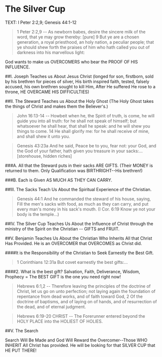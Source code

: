 # The Silver Cup

TEXT: I Peter 2:2,9; Genesis 44:1-12 

> 1 Peter 2:2,9 -- As newborn babes, desire the sincere milk of the word, that ye may grow thereby: [pure] 9 But ye are a chosen generation, a royal priesthood, an holy nation, a peculiar people; that ye should shew forth the praises of him who hath called you out of darkness into his marvellous light:

God wants to make us OVERCOMERS who bear the PROOF OF HIS INFLUENCE.

##I. Joseph Teaches us About Jesus Christ
(longed for son, firstborn, sold by his brethren for pieces of silver, His birth inspired faith, tested, falsely accused, his own brethren sought to kill Him, After He suffered He rose to a throne, HE OVERCAME HIS DIFFICULTIES)

##II. The Steward Teaches us About the Holy Ghost
(The Holy Ghost takes the things of Christ and makes them the Believer's.)

> John 16:13-14 -- Howbeit when he, the Spirit of truth, is come, he will guide you into all truth: for he shall not speak of himself; but whatsoever he shall hear, that shall he speak: and he will shew you things to come. 14 He shall glorify me: for he shall receive of mine, and shall shew it unto you.

> Genesis 43:23a And he said, Peace be to you, fear not: your God, and the God of your father, hath given you treasure in your sacks:&hellip; [storehouse, hidden riches]

###A. All that the Steward puts in their sacks ARE GIFTS. (Their MONEY is returned to them. Only Qualification was BIRTHRIGHT--His brethren!)

###B. Each is Given AS MUCH AS THEY CAN CARRY.

##III. The Sacks Teach Us About the Spiritual Experience of the Christian.

> Genesis 44:1 And he commanded the steward of his house, saying, Fill the men's sacks with food, as much as they can carry, and put every man's money in his sack's mouth. (I Cor. 6:19 Know ye not your body is the temple&hellip;)

##IV. The Silver Cup Teaches Us About the Influence of Christ through the ministry of the Spirit on the Christian -- GIFTS and FRUIT.

##V. Benjamin Teaches Us About the Christian Who Inherits All that Christ Has Provided. He is an OVERCOMER that OVERCOMES as Christ did.

####It is the Responsibility of the Christian to Seek Earnestly the Best Gift.

> 1 Corinthians 12:31a But covet earnestly the best gifts:&hellip;

####2. What is the best gift? Salvation, Faith, Deliverance, Wisdom, Prophecy = The BEST GIFT is the one you need right now!

> Hebrews 6:1,2 -- Therefore leaving the principles of the doctrine of Christ, let us go on unto perfection; not laying again the foundation of repentance from dead works, and of faith toward God, 2 Of the doctrine of baptisms, and of laying on of hands, and of resurrection of the dead, and of eternal judgment.

> Hebrews 6:19-20 CHRIST -- The Forerunner entered beyond the HOLY PLACE into the HOLIEST OF HOLIES.

##V. The Search

Search Will Be Made and God Will Reward the Overcomer--Those WHO INHERIT All Christ has provided. He will be looking for that SILVER CUP that HE PUT THERE!